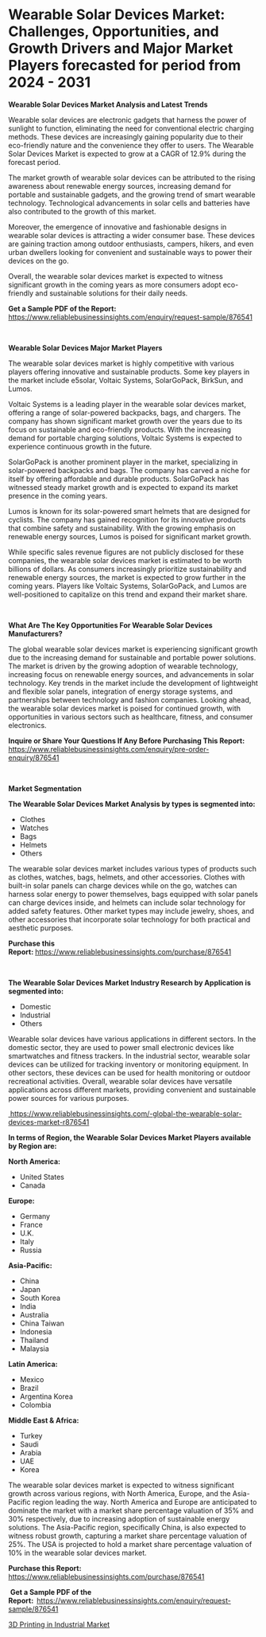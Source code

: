 <p><h1>Wearable Solar Devices Market: Challenges, Opportunities, and Growth Drivers and Major Market Players forecasted for period from 2024 - 2031</h1></p><p><strong>Wearable Solar Devices Market Analysis and Latest Trends</strong></p>
<p><p>Wearable solar devices are electronic gadgets that harness the power of sunlight to function, eliminating the need for conventional electric charging methods. These devices are increasingly gaining popularity due to their eco-friendly nature and the convenience they offer to users. The Wearable Solar Devices Market is expected to grow at a CAGR of 12.9% during the forecast period.</p><p>The market growth of wearable solar devices can be attributed to the rising awareness about renewable energy sources, increasing demand for portable and sustainable gadgets, and the growing trend of smart wearable technology. Technological advancements in solar cells and batteries have also contributed to the growth of this market.</p><p>Moreover, the emergence of innovative and fashionable designs in wearable solar devices is attracting a wider consumer base. These devices are gaining traction among outdoor enthusiasts, campers, hikers, and even urban dwellers looking for convenient and sustainable ways to power their devices on the go.</p><p>Overall, the wearable solar devices market is expected to witness significant growth in the coming years as more consumers adopt eco-friendly and sustainable solutions for their daily needs.</p></p>
<p><strong>Get a Sample PDF of the Report:&nbsp;</strong> <a href="https://www.reliablebusinessinsights.com/enquiry/request-sample/876541">https://www.reliablebusinessinsights.com/enquiry/request-sample/876541</a></p>
<p>&nbsp;</p>
<p><strong>Wearable Solar Devices Major Market Players</strong></p>
<p><p>The wearable solar devices market is highly competitive with various players offering innovative and sustainable products. Some key players in the market include e5solar, Voltaic Systems, SolarGoPack, BirkSun, and Lumos.</p><p>Voltaic Systems is a leading player in the wearable solar devices market, offering a range of solar-powered backpacks, bags, and chargers. The company has shown significant market growth over the years due to its focus on sustainable and eco-friendly products. With the increasing demand for portable charging solutions, Voltaic Systems is expected to experience continuous growth in the future.</p><p>SolarGoPack is another prominent player in the market, specializing in solar-powered backpacks and bags. The company has carved a niche for itself by offering affordable and durable products. SolarGoPack has witnessed steady market growth and is expected to expand its market presence in the coming years.</p><p>Lumos is known for its solar-powered smart helmets that are designed for cyclists. The company has gained recognition for its innovative products that combine safety and sustainability. With the growing emphasis on renewable energy sources, Lumos is poised for significant market growth.</p><p>While specific sales revenue figures are not publicly disclosed for these companies, the wearable solar devices market is estimated to be worth billions of dollars. As consumers increasingly prioritize sustainability and renewable energy sources, the market is expected to grow further in the coming years. Players like Voltaic Systems, SolarGoPack, and Lumos are well-positioned to capitalize on this trend and expand their market share.</p></p>
<p>&nbsp;</p>
<p><strong>What Are The Key Opportunities For Wearable Solar Devices Manufacturers?</strong></p>
<p><p>The global wearable solar devices market is experiencing significant growth due to the increasing demand for sustainable and portable power solutions. The market is driven by the growing adoption of wearable technology, increasing focus on renewable energy sources, and advancements in solar technology. Key trends in the market include the development of lightweight and flexible solar panels, integration of energy storage systems, and partnerships between technology and fashion companies. Looking ahead, the wearable solar devices market is poised for continued growth, with opportunities in various sectors such as healthcare, fitness, and consumer electronics.</p></p>
<p><strong>Inquire or Share Your Questions If Any Before Purchasing This Report:</strong> <a href="https://www.reliablebusinessinsights.com/enquiry/pre-order-enquiry/876541">https://www.reliablebusinessinsights.com/enquiry/pre-order-enquiry/876541</a></p>
<p>&nbsp;</p>
<p><strong>Market Segmentation</strong></p>
<p><strong>The Wearable Solar Devices Market Analysis by types is segmented into:</strong></p>
<p><ul><li>Clothes</li><li>Watches</li><li>Bags</li><li>Helmets</li><li>Others</li></ul></p>
<p><p>The wearable solar devices market includes various types of products such as clothes, watches, bags, helmets, and other accessories. Clothes with built-in solar panels can charge devices while on the go, watches can harness solar energy to power themselves, bags equipped with solar panels can charge devices inside, and helmets can include solar technology for added safety features. Other market types may include jewelry, shoes, and other accessories that incorporate solar technology for both practical and aesthetic purposes.</p></p>
<p><strong>Purchase this Report:&nbsp;</strong><a href="https://www.reliablebusinessinsights.com/purchase/876541">https://www.reliablebusinessinsights.com/purchase/876541</a></p>
<p>&nbsp;</p>
<p><strong>The Wearable Solar Devices Market Industry Research by Application is segmented into:</strong></p>
<p><ul><li>Domestic</li><li>Industrial</li><li>Others</li></ul></p>
<p><p>Wearable solar devices have various applications in different sectors. In the domestic sector, they are used to power small electronic devices like smartwatches and fitness trackers. In the industrial sector, wearable solar devices can be utilized for tracking inventory or monitoring equipment. In other sectors, these devices can be used for health monitoring or outdoor recreational activities. Overall, wearable solar devices have versatile applications across different markets, providing convenient and sustainable power sources for various purposes.</p></p>
<p><a href="https://www.reliablebusinessinsights.com/-global-the-wearable-solar-devices-market-r876541">&nbsp;https://www.reliablebusinessinsights.com/-global-the-wearable-solar-devices-market-r876541</a></p>
<p><strong>In terms of Region, the Wearable Solar Devices Market Players available by Region are:</strong></p>
<p>
    <p> <strong> North America: </strong>
        <ul>
            <li>United States</li>
            <li>Canada</li>
        </ul>
        </p> 
    <p> <strong> Europe: </strong>
        <ul>
            <li>Germany</li>
            <li>France</li>
            <li>U.K.</li>
            <li>Italy</li>
            <li>Russia</li>
        </ul>
        </p> 
    <p> <strong> Asia-Pacific: </strong>
        <ul>
            <li>China</li>
            <li>Japan</li>
            <li>South Korea</li>
            <li>India</li>
            <li>Australia</li>
            <li>China Taiwan</li>
            <li>Indonesia</li>
            <li>Thailand</li>
            <li>Malaysia</li>
        </ul>
        </p> 
    <p> <strong> Latin America: </strong>
        <ul>
            <li>Mexico</li>
            <li>Brazil</li>
            <li>Argentina Korea</li>
            <li>Colombia</li>
        </ul>
        </p> 
    <p> <strong> Middle East & Africa: </strong>
        <ul>
            <li>Turkey</li>
            <li>Saudi</li>
            <li>Arabia</li>
            <li>UAE</li>
            <li>Korea</li>
        </ul>
    </p>
    </p>
<p><p>The wearable solar devices market is expected to witness significant growth across various regions, with North America, Europe, and the Asia-Pacific region leading the way. North America and Europe are anticipated to dominate the market with a market share percentage valuation of 35% and 30% respectively, due to increasing adoption of sustainable energy solutions. The Asia-Pacific region, specifically China, is also expected to witness robust growth, capturing a market share percentage valuation of 25%. The USA is projected to hold a market share percentage valuation of 10% in the wearable solar devices market.</p></p>
<p><strong>Purchase this Report: </strong><a href="https://www.reliablebusinessinsights.com/purchase/876541">https://www.reliablebusinessinsights.com/purchase/876541</a></p>
<p>&nbsp;<strong>Get a Sample PDF of the Report:&nbsp;&nbsp;</strong><a href="https://www.reliablebusinessinsights.com/enquiry/request-sample/876541">https://www.reliablebusinessinsights.com/enquiry/request-sample/876541</a></p>
<p><strong></strong></p>
<p><p><a href="https://view.publitas.com/reportprime-1/3d-printing-in-industrial-market-size-market-outlook-and-market-forecast-2024-to-2031/">3D Printing in Industrial Market</a></p></p>